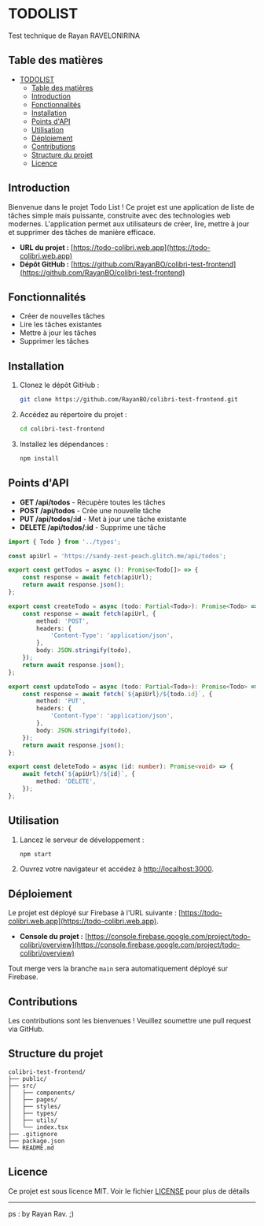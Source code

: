 # TODOLIST

Test technique de Rayan RAVELONIRINA

## Table des matières

- [TODOLIST](#todolist)
  - [Table des matières](#table-des-matières)
  - [Introduction](#introduction)
  - [Fonctionnalités](#fonctionnalités)
  - [Installation](#installation)
  - [Points d'API](#points-dapi)
  - [Utilisation](#utilisation)
  - [Déploiement](#déploiement)
  - [Contributions](#contributions)
  - [Structure du projet](#structure-du-projet)
  - [Licence](#licence)

## Introduction

Bienvenue dans le projet Todo List ! Ce projet est une application de liste de tâches simple mais puissante, construite avec des technologies web modernes. L'application permet aux utilisateurs de créer, lire, mettre à jour et supprimer des tâches de manière efficace.

- **URL du projet :** [https://todo-colibri.web.app](https://todo-colibri.web.app)
- **Dépôt GitHub :** [https://github.com/RayanBO/colibri-test-frontend](https://github.com/RayanBO/colibri-test-frontend)

## Fonctionnalités

- Créer de nouvelles tâches
- Lire les tâches existantes
- Mettre à jour les tâches
- Supprimer les tâches

## Installation

1. Clonez le dépôt GitHub :

    ```bash
    git clone https://github.com/RayanBO/colibri-test-frontend.git
    ```

2. Accédez au répertoire du projet :

    ```bash
    cd colibri-test-frontend
    ```

3. Installez les dépendances :

    ```bash
    npm install
    ```

## Points d'API

- **GET /api/todos** - Récupère toutes les tâches
- **POST /api/todos** - Crée une nouvelle tâche
- **PUT /api/todos/:id** - Met à jour une tâche existante
- **DELETE /api/todos/:id** - Supprime une tâche

```typescript
import { Todo } from '../types';

const apiUrl = 'https://sandy-zest-peach.glitch.me/api/todos';

export const getTodos = async (): Promise<Todo[]> => {
    const response = await fetch(apiUrl);
    return await response.json();
};

export const createTodo = async (todo: Partial<Todo>): Promise<Todo> => {
    const response = await fetch(apiUrl, {
        method: 'POST',
        headers: {
            'Content-Type': 'application/json',
        },
        body: JSON.stringify(todo),
    });
    return await response.json();
};

export const updateTodo = async (todo: Partial<Todo>): Promise<Todo> => {
    const response = await fetch(`${apiUrl}/${todo.id}`, {
        method: 'PUT',
        headers: {
            'Content-Type': 'application/json',
        },
        body: JSON.stringify(todo),
    });
    return await response.json();
};

export const deleteTodo = async (id: number): Promise<void> => {
    await fetch(`${apiUrl}/${id}`, {
        method: 'DELETE',
    });
};
```

## Utilisation

1. Lancez le serveur de développement :

    ```bash
    npm start
    ```

2. Ouvrez votre navigateur et accédez à [http://localhost:3000](http://localhost:3000).

## Déploiement

Le projet est déployé sur Firebase à l'URL suivante : [https://todo-colibri.web.app](https://todo-colibri.web.app).

- **Console du projet :** [https://console.firebase.google.com/project/todo-colibri/overview](https://console.firebase.google.com/project/todo-colibri/overview)

Tout merge vers la branche `main` sera automatiquement déployé sur Firebase.

## Contributions

Les contributions sont les bienvenues ! Veuillez soumettre une pull request via GitHub.

## Structure du projet

```
colibri-test-frontend/
├── public/
├── src/
│   ├── components/
│   ├── pages/
│   ├── styles/
│   ├── types/
│   ├── utils/
│   └── index.tsx
├── .gitignore
├── package.json
└── README.md
```

## Licence

Ce projet est sous licence MIT. Voir le fichier [LICENSE](LICENSE) pour plus de détails

---

ps : by Rayan Rav. ;)
